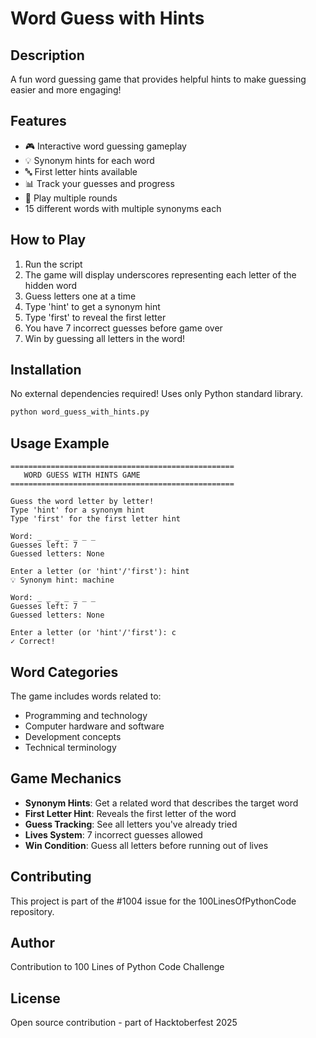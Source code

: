 # Word Guess with Hints

## Description
A fun word guessing game that provides helpful hints to make guessing easier and more engaging!

## Features
- 🎮 Interactive word guessing gameplay
- 💡 Synonym hints for each word
- 🔤 First letter hints available
- 📊 Track your guesses and progress
- 🔄 Play multiple rounds
- 15 different words with multiple synonyms each

## How to Play
1. Run the script
2. The game will display underscores representing each letter of the hidden word
3. Guess letters one at a time
4. Type 'hint' to get a synonym hint
5. Type 'first' to reveal the first letter
6. You have 7 incorrect guesses before game over
7. Win by guessing all letters in the word!

## Installation
No external dependencies required! Uses only Python standard library.

```bash
python word_guess_with_hints.py
```

## Usage Example
```
==================================================
   WORD GUESS WITH HINTS GAME
==================================================

Guess the word letter by letter!
Type 'hint' for a synonym hint
Type 'first' for the first letter hint

Word: _ _ _ _ _ _ _
Guesses left: 7
Guessed letters: None

Enter a letter (or 'hint'/'first'): hint
💡 Synonym hint: machine

Word: _ _ _ _ _ _ _
Guesses left: 7
Guessed letters: None

Enter a letter (or 'hint'/'first'): c
✓ Correct!
```

## Word Categories
The game includes words related to:
- Programming and technology
- Computer hardware and software
- Development concepts
- Technical terminology

## Game Mechanics
- **Synonym Hints**: Get a related word that describes the target word
- **First Letter Hint**: Reveals the first letter of the word
- **Guess Tracking**: See all letters you've already tried
- **Lives System**: 7 incorrect guesses allowed
- **Win Condition**: Guess all letters before running out of lives

## Contributing
This project is part of the #1004 issue for the 100LinesOfPythonCode repository.

## Author
Contribution to 100 Lines of Python Code Challenge

## License
Open source contribution - part of Hacktoberfest 2025

